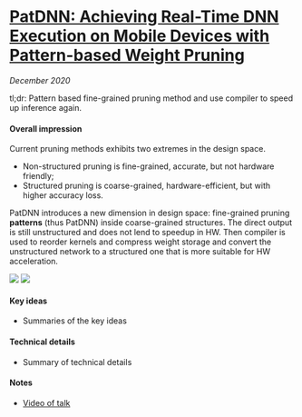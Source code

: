 # [PatDNN: Achieving Real-Time DNN Execution on Mobile Devices with Pattern-based Weight Pruning](https://arxiv.org/abs/2001.00138)

_December 2020_

tl;dr: Pattern based fine-grained pruning method and use compiler to speed up inference again. 

#### Overall impression
Current pruning methods exhibits two extremes in the design space. 

- Non-structured pruning is fine-grained, accurate, but not hardware friendly; 
- Structured pruning is coarse-grained, hardware-efficient, but with higher accuracy loss.

PatDNN introduces a new dimension in design space: fine-grained pruning **patterns** (thus PatDNN) inside coarse-grained structures. The direct output is still unstructured and does not lend to speedup in HW. Then compiler is used to reorder kernels and compress weight storage and convert the unstructured network to a structured one that is more suitable for HW acceleration.

![](https://cdn-images-1.medium.com/max/1600/1*0I29_rYW9j3CRBAuig0-6Q.png)
![](https://cdn-images-1.medium.com/max/1600/1*ij7LueL0ebE_qh0yYbzHrQ.png)

#### Key ideas
- Summaries of the key ideas

#### Technical details
- Summary of technical details

#### Notes
- [Video of talk](https://www.bilibili.com/video/BV1QK41157pV)

